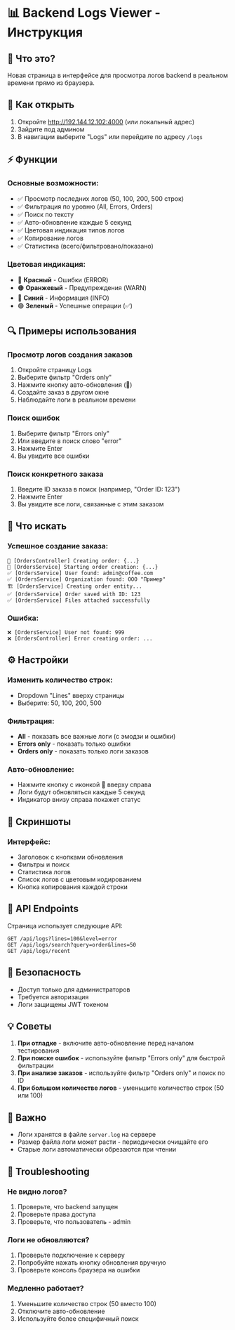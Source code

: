 # 📊 Backend Logs Viewer - Инструкция

## 🎯 Что это?

Новая страница в интерфейсе для просмотра логов backend в реальном времени прямо из браузера.

## 🚀 Как открыть

1. Откройте http://192.144.12.102:4000 (или локальный адрес)
2. Зайдите под админом
3. В навигации выберите "Logs" или перейдите по адресу `/logs`

## ⚡ Функции

### Основные возможности:
- ✅ Просмотр последних логов (50, 100, 200, 500 строк)
- ✅ Фильтрация по уровню (All, Errors, Orders)
- ✅ Поиск по тексту
- ✅ Авто-обновление каждые 5 секунд
- ✅ Цветовая индикация типов логов
- ✅ Копирование логов
- ✅ Статистика (всего/фильтровано/показано)

### Цветовая индикация:
- 🔴 **Красный** - Ошибки (ERROR)
- 🟠 **Оранжевый** - Предупреждения (WARN)
- 🔵 **Синий** - Информация (INFO)
- 🟢 **Зеленый** - Успешные операции (✅)

## 🔍 Примеры использования

### Просмотр логов создания заказов

1. Откройте страницу Logs
2. Выберите фильтр "Orders only"
3. Нажмите кнопку авто-обновления (🔄)
4. Создайте заказ в другом окне
5. Наблюдайте логи в реальном времени

### Поиск ошибок

1. Выберите фильтр "Errors only"
2. Или введите в поиск слово "error"
3. Нажмите Enter
4. Вы увидите все ошибки

### Поиск конкретного заказа

1. Введите ID заказа в поиск (например, "Order ID: 123")
2. Нажмите Enter
3. Вы увидите все логи, связанные с этим заказом

## 📝 Что искать

### Успешное создание заказа:
```
📝 [OrdersController] Creating order: {...}
🔨 [OrdersService] Starting order creation: {...}
✅ [OrdersService] User found: admin@coffee.com
✅ [OrdersService] Organization found: ООО "Пример"
🏗️ [OrdersService] Creating order entity...
✅ [OrdersService] Order saved with ID: 123
✅ [OrdersService] Files attached successfully
```

### Ошибка:
```
❌ [OrdersService] User not found: 999
❌ [OrdersController] Error creating order: ...
```

## ⚙️ Настройки

### Изменить количество строк:
- Dropdown "Lines" вверху страницы
- Выберите: 50, 100, 200, 500

### Фильтрация:
- **All** - показать все важные логи (с эмодзи и ошибки)
- **Errors only** - показать только ошибки
- **Orders only** - показать только логи заказов

### Авто-обновление:
- Нажмите кнопку с иконкой 🔄 вверху справа
- Логи будут обновляться каждые 5 секунд
- Индикатор внизу справа покажет статус

## 🎨 Скриншоты

### Интерфейс:
- Заголовок с кнопками обновления
- Фильтры и поиск
- Статистика логов
- Список логов с цветовым кодированием
- Кнопка копирования каждой строки

## 🔧 API Endpoints

Страница использует следующие API:

```
GET /api/logs?lines=100&level=error
GET /api/logs/search?query=order&lines=50
GET /api/logs/recent
```

## 🔐 Безопасность

- Доступ только для администраторов
- Требуется авторизация
- Логи защищены JWT токеном

## 💡 Советы

1. **При отладке** - включите авто-обновление перед началом тестирования
2. **При поиске ошибок** - используйте фильтр "Errors only" для быстрой фильтрации
3. **При анализе заказов** - используйте фильтр "Orders only" и поиск по ID
4. **При большом количестве логов** - уменьшите количество строк (50 или 100)

## 📌 Важно

- Логи хранятся в файле `server.log` на сервере
- Размер файла логи может расти - периодически очищайте его
- Старые логи автоматически обрезаются при чтении

## 🐛 Troubleshooting

### Не видно логов?
1. Проверьте, что backend запущен
2. Проверьте права доступа
3. Проверьте, что пользователь - admin

### Логи не обновляются?
1. Проверьте подключение к серверу
2. Попробуйте нажать кнопку обновления вручную
3. Проверьте консоль браузера на ошибки

### Медленно работает?
1. Уменьшите количество строк (50 вместо 100)
2. Отключите авто-обновление
3. Используйте более специфичный поиск
